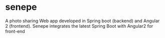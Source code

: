 # senepe
A photo sharing Web app developed in Spring boot (backend) and Angular 2 (frontend). Senepe integrates the latest Spring Boot with Angular2 for front-end


